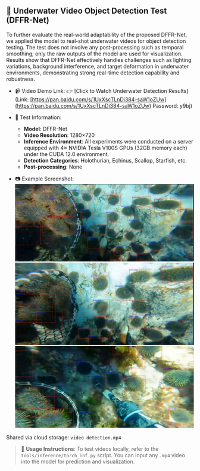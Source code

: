 ## 🎥 Underwater Video Object Detection Test (DFFR-Net)

To further evaluate the real-world adaptability of the proposed DFFR-Net, we applied the model to real-shot underwater videos for object detection testing. The test does not involve any post-processing such as temporal smoothing; only the raw outputs of the model are used for visualization. Results show that DFFR-Net effectively handles challenges such as lighting variations, background interference, and target deformation in underwater environments, demonstrating strong real-time detection capability and robustness.

* 📹 Video Demo Link:
  👉 \[Click to Watch Underwater Detection Results]\(Link: [https://pan.baidu.com/s/1UxXscTLnDi384-saW1oZUw](https://pan.baidu.com/s/1UxXscTLnDi384-saW1oZUw) Password: y9bj)

* 📌 Test Information:

  * **Model**: DFFR-Net
  * **Video Resolution**: 1280×720
  * **Inference Environment**: All experiments were conducted on a server equipped with 4× NVIDIA Tesla V100S GPUs (32GB memory each) under the CUDA 12.0 environment.
  * **Detection Categories**: Holothurian, Echinus, Scallop, Starfish, etc.
  * **Post-processing**: None

* 📷 Example Screenshot:
![Example Screenshot](./1.png)
![Example Screenshot](./2.png)
![Example Screenshot](./3.png)



Shared via cloud storage: `video detection.mp4`

> 🔧 **Usage Instructions**:
> To test videos locally, refer to the `tools/inference/torch_inf.py` script. You can input any `.mp4` video into the model for prediction and visualization.

